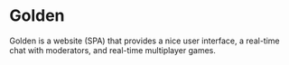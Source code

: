 # Golden
 Golden is a website (SPA) that provides a nice user interface, a real-time chat with moderators, and real-time multiplayer games.

